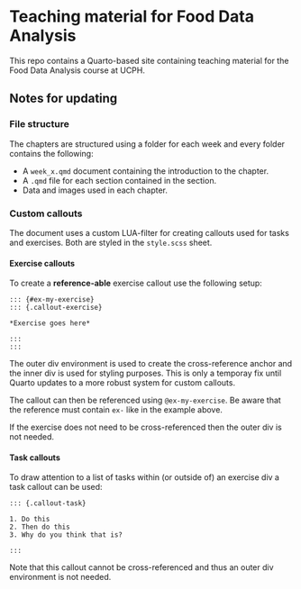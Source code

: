 # Teaching material for Food Data Analysis
This repo contains a Quarto-based site containing teaching material for the Food Data Analysis course at UCPH.

## Notes for updating 

### File structure
The chapters are structured using a folder for each week and every folder contains the following:

- A `week_x.qmd` document containing the introduction to the chapter.
- A `.qmd` file for each section contained in the section.
- Data and images used in each chapter.

### Custom callouts
The document uses a custom LUA-filter for creating callouts used for tasks and exercises. Both are styled in the `style.scss` sheet.

#### Exercise callouts
To create a **reference-able** exercise callout use the following setup:

````
::: {#ex-my-exercise}
::: {.callout-exercise}

*Exercise goes here*

:::
:::
````

The outer div environment is used to create the cross-reference anchor and the inner div is used for styling purposes.
This is only a temporay fix until Quarto updates to a more robust system for custom callouts. 

The callout can then be referenced using `@ex-my-exercise`. Be aware that the reference must contain `ex-` like in the example above.

If the exercise does not need to be cross-referenced then the outer div is not needed.

#### Task callouts
To draw attention to a list of tasks within (or outside of) an exercise div a task callout can be used:

````
::: {.callout-task}

1. Do this
2. Then do this
3. Why do you think that is?

:::
````

Note that this callout cannot be cross-referenced and thus an outer div environment is not needed. 
